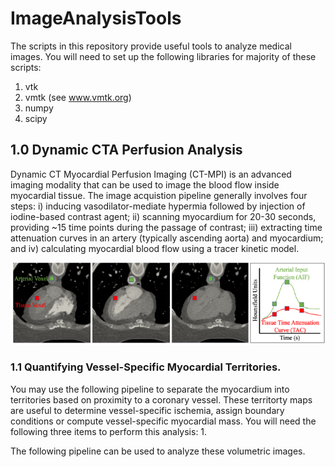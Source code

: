 # ImageAnalysisTools
The scripts in this repository provide useful tools to analyze medical images. You will need to set up the following libraries for majority of these scripts:
1. vtk 
2. vmtk (see www.vmtk.org)
3. numpy
4. scipy

## 1.0 Dynamic CTA Perfusion Analysis
Dynamic CT Myocardial Perfusion Imaging (CT-MPI) is an advanced imaging modality that can be used to image the blood flow inside myocardial tissue. The image acquistion pipeline generally involves four steps: i) inducing vasodilator-mediate hypermia followed by injection of iodine-based contrast agent; ii) scanning myocardium for 20-30 seconds, providing ~15 time points during the passage of contrast; iii) extracting time attenuation curves in an artery (typically ascending aorta) and myocardium; and iv) calculating myocardial blood flow using a tracer kinetic model. 

![GitHub Logo](images/1_DynamiCTMPI_Figure1.png) 

### 1.1 Quantifying Vessel-Specific Myocardial Territories.
 You may use the following pipeline to separate the myocardium into territories based on proximity to a coronary vessel. These territorty maps are useful to determine vessel-specific ischemia, assign boundary conditions or compute vessel-specific myocardial mass. You will need the following three items to perform this analysis:
1.  

The following pipeline can be used to analyze these volumetric images. 
